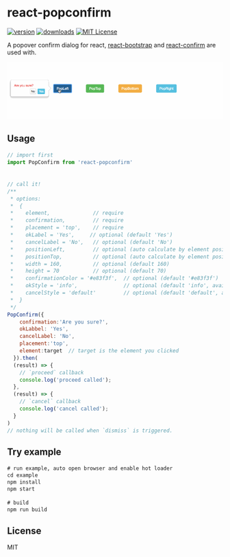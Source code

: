 # react-popconfirm

[![version](https://img.shields.io/npm/v/react-popconfirm.svg?style=flat-square)](http://npm.im/react-popconfirm)
[![downloads](https://img.shields.io/npm/dm/react-popconfirm.svg?style=flat-square)](http://npm-stat.com/charts.html?package=react-popconfirm&from=2017-04-07)
[![MIT License](https://img.shields.io/npm/l/react-popconfirm.svg?style=flat-square)](http://opensource.org/licenses/MIT)

A popover confirm dialog  for react, [react-bootstrap](https://react-bootstrap.github.io/components.html#popovers) and [react-confirm](https://github.com/haradakunihiko/react-confirm) are used with.

![PopConfirm](https://raw.githubusercontent.com/Chyrain/MDPictures/master/res/popconfirm.gif)

## Usage

```js
// import first
import PopConfirm from 'react-popconfirm'


// call it!
/**
 * options: 
 *  {
 *    element,              // require
 *    confirmation,         // require
 *    placement = 'top',    // require
 *    okLabel = 'Yes',     // optional (default 'Yes')
 *    cancelLabel = 'No',   // optional (default 'No')
 *    positionLeft,         // optional (auto calculate by element position and width,height)
 *    positionTop,          // optional (auto calculate by element position and width,height)
 *    width = 160,          // optional (default 160)
 *    height = 70           // optional (default 70)
 *    confirmationColor = '#e83f3f',  // optional (default '#e83f3f')
 *    okStyle = 'info',               // optional (default 'info', available: default|primary|success|info|warning|danger|link)
 *    cancelStyle = 'default'         // optional (default 'default', available: default|primary|success|info|warning|danger|link)
 *  }
 */
PopConfirm({
	confirmation:'Are you sure?',
	okLabbel: 'Yes',
	cancelLabel: 'No',
	placement:'top',
	element:target	// target is the element you clicked
  }).then(
  (result) => {
    // `proceed` callback
    console.log('proceed called');
  },
  (result) => {
    // `cancel` callback
    console.log('cancel called');
  }
)
// nothing will be called when `dismiss` is triggered.
```

## Try example

```shell
# run example, auto open browser and enable hot loader
cd example
npm install
npm start

# build
npm run build
```

## License

MIT
